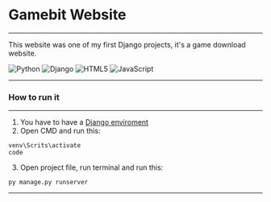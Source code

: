# Gamebit Website
---

This website was one of my first Django projects, it's a game download website. 

![Python](https://img.shields.io/badge/python-3670A0?style=for-the-badge&logo=python&logoColor=ffdd54) ![Django](https://img.shields.io/badge/django-%23092E20.svg?style=for-the-badge&logo=django&logoColor=white) ![HTML5](https://img.shields.io/badge/html5-%23E34F26.svg?style=for-the-badge&logo=html5&logoColor=white) ![JavaScript](https://img.shields.io/badge/javascript-%23323330.svg?style=for-the-badge&logo=javascript&logoColor=%23F7DF1E)

---

### How to run it
---

1. You have to have a [Django enviroment](https://developer.mozilla.org/en-US/docs/Learn/Server-side/Django/development_environment) 
2. Open CMD and run this:

```
venv\Scrits\activate
code
```
3. Open project file, run terminal and run this:

```
py manage.py runserver
```
---
